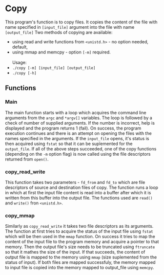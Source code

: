 # Copy
This program's function is to copy files. It copies the content of the file with name specified in 
`[input_file]` argument into the file with name `[output_file]`
Two methods of copying are available:
- using read and write functions from `<unistd.h>` - no option needed, default,
- using mmap and memcpy - option `[-m]` required. <br> <br>
Usage: 
- `./copy [-m] [input_file] [output_file]`
- `./copy [-h]`
## Functions
### Main
The main function starts with a loop which acquires the command line arguments from the `argc` and `*argv[]` variables. The loop is 
followed by a check of number of supplied arguments. If the number is incorrect, help is displayed and the program returns 1 (fail).
On success, the program execution continues and there is an attempt on opening the files with the names specified in the arguments.
If the `input_file` opens, it's status is then acquired using `fstat` so that it can be suplemented for the `output_file`. 
If all of the above steps succeeded, one of the copy functions (depending on the `-m` option flag) is now called using the file descriptors returned from `open()`. 
### copy_read_write
This function takes two parameters - `fd_from` and `fd_to` which are file descriptors of source and destination files of copy. The function
runs a loop in which at first the input file content is read into a buffer after which it is written from this buffer into the output file.
The functions used are `read()` and `write()` fron `<unistd.h>`.
### copy_mmap
Similarly as `copy_read_write` it takes two file descriptors as its arguments. The function at first tries to acquire the status of the input 
file using `fstat` which will be then used in the `mmap` function. On success it tries to map the content of the input file to the program memory
and acquire a pointer to that memory. Then the output file's size needs to be truncated using `ftruncate` so that it mathes the size of the input.
If that succeeds, the content of output file is mapped to the memory using `mmap` (size suplemented from the status of input). If both files
are mapped successfuly, the memory mapped to input file is copied into the memory mapped to output_file using `memcpy`.
